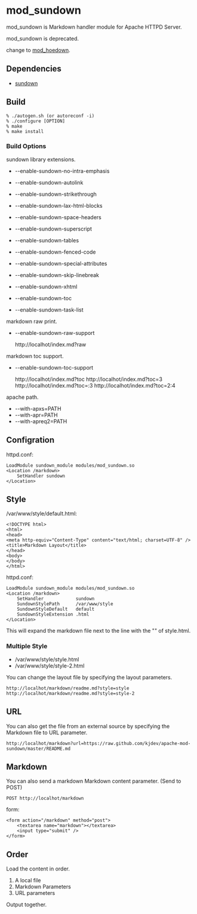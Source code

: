 # mod_sundown #

mod_sundown is Markdown handler module for Apache HTTPD Server.

mod_sundown is deprecated.

change to [mod_hoedown](https://github.com/kjdev/apache-mod-hoedown).

## Dependencies ##

* [sundown](https://github.com/kjdev/sundown)

## Build ##

    % ./autogen.sh (or autoreconf -i)
    % ./configure [OPTION]
    % make
    % make install

### Build Options ###

sundown library extensions.

* --enable-sundown-no-intra-emphasis
* --enable-sundown-autolink
* --enable-sundown-strikethrough
* --enable-sundown-lax-html-blocks
* --enable-sundown-space-headers
* --enable-sundown-superscript
* --enable-sundown-tables
* --enable-sundown-fenced-code
* --enable-sundown-special-attributes

* --enable-sundown-skip-linebreak
* --enable-sundown-xhtml
* --enable-sundown-toc
* --enable-sundown-task-list

markdown raw print.

* --enable-sundown-raw-support

    http://localhot/index.md?raw

markdown toc support.

* --enable-sundown-toc-support

    http://localhot/index.md?toc
    http://localhot/index.md?toc=3
    http://localhot/index.md?toc=:3
    http://localhot/index.md?toc=2:4

apache path.

* --with-apxs=PATH
* --with-apr=PATH
* --with-apreq2=PATH

## Configration ##

httpd.conf:

    LoadModule sundown_module modules/mod_sundown.so
    <Location /markdown>
        SetHandler sundown
    </Location>

## Style ##

/var/www/style/default.html:

    <!DOCTYPE html>
    <html>
    <head>
    <meta http-equiv="Content-Type" content="text/html; charset=UTF-8" />
    <title>Markdown Layout</title>
    </head>
    <body>
    </body>
    </html>

httpd.conf:

    LoadModule sundown_module modules/mod_sundown.so
    <Location /markdown>
        SetHandler            sundown
        SundownStylePath      /var/www/style
        SundownStyleDefault   default
        SundownStyleExtension .html
    </Location>

This will expand the markdown file next to the line
with the "<body>" of style.html.

### Multiple Style ##

* /var/www/style/style.html
* /var/www/style/style-2.html

You can change the layout file by specifying the layout parameters.

    http://localhot/markdown/readme.md?style=style
    http://localhot/markdown/readme.md?style=style-2

## URL ##

You can also get the file from an external source
by specifying the Markdown file to URL parameter.

    http://localhot/markdown?url=https://raw.github.com/kjdev/apache-mod-sundown/master/README.md

## Markdown ##

You can also send a markdown Markdown content parameter. (Send to POST)

    POST http://localhot/markdown

form:

    <form action="/markdown" method="post">
        <textarea name="markdown"></textarea>
        <input type="submit" />
    </form>

## Order ##

Load the content in order.

1. A local file
2. Markdown Parameters
3. URL parameters

Output together.
